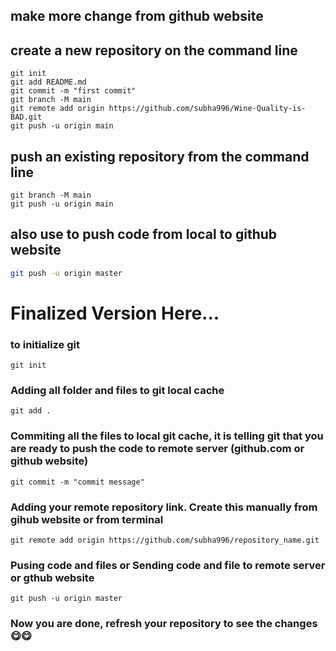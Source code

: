 ## make more change from github website

## create a new repository on the command line
```echo "# Wine-Quality-is-BAD" >> README.md
git init
git add README.md
git commit -m "first commit"
git branch -M main
git remote add origin https://github.com/subha996/Wine-Quality-is-BAD.git
git push -u origin main
```

## push an existing repository from the command line
```git remote add origin https://github.com/subha996/Wine-Quality-is-BAD.git
git branch -M main
git push -u origin main
```

## also use to push code from local to github website
```bash
git push -u origin master
```


# Finalized Version Here...

### to initialize git
```
git init
```

### Adding all folder and files to git local cache
``` 
git add .

```

### Commiting all the files to local git cache, it is telling git that you are ready to push the code to remote server (github.com or github website)
```
git commit -m "commit message"
```

### Adding your remote repository link. Create this manually from gihub website or from terminal

``` 
git remote add origin https://github.com/subha996/repository_name.git
```

### Pusing code and files or Sending code and file to remote server or gthub website
```
git push -u origin master
```

### Now you are done, refresh your repository to see the changes 😋😋


